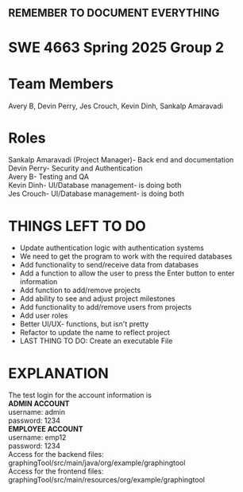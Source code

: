 ## REMEMBER TO DOCUMENT EVERYTHING
# SWE 4663 Spring 2025 Group 2 
# Team Members
Avery B, Devin Perry, Jes Crouch, Kevin Dinh, Sankalp Amaravadi
# Roles
Sankalp Amaravadi (Project Manager)- Back end and documentation <br />
Devin Perry- Security and Authentication <br />
Avery B- Testing and QA <br />
Kevin Dinh- UI/Database management- is doing both <br />
Jes Crouch- UI/Database management- is doing both 
# THINGS LEFT TO DO
- Update authentication logic with authentication systems  <br />
- We need to get the program to work with the required databases  <br />
- Add functionality to send/receive data from databases  <br />
- Add a function to allow the user to press the Enter button to enter information <br />
- Add function to add/remove projects <br />
- Add ability to see and adjust project milestones <br />
- Add functionality to add/remove users from projects <br />
- Add user roles <br />
- Better UI/UX- functions, but isn't pretty  <br />
- Refactor to update the name to reflect project <br />
- LAST THING TO DO: Create an executable File <br />
# EXPLANATION
The test login for the account information is <br />
**ADMIN ACCOUNT** <br />
username: admin <br />
password: 1234 <br />
**EMPLOYEE ACCOUNT**<br />
username: emp12 <br />
password: 1234 <br />
Access for the backend files:  graphingTool/src/main/java/org/example/graphingtool <br />
Access for the frontend files:  graphingTool/src/main/resources/org/example/graphingtool
